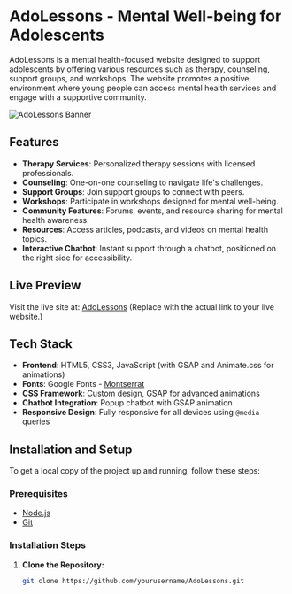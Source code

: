 # AdoLessons - Mental Well-being for Adolescents

AdoLessons is a mental health-focused website designed to support adolescents by offering various resources such as therapy, counseling, support groups, and workshops. The website promotes a positive environment where young people can access mental health services and engage with a supportive community.

![AdoLessons Banner](https://via.placeholder.com/1920x600)

## Features

- **Therapy Services**: Personalized therapy sessions with licensed professionals.
- **Counseling**: One-on-one counseling to navigate life's challenges.
- **Support Groups**: Join support groups to connect with peers.
- **Workshops**: Participate in workshops designed for mental well-being.
- **Community Features**: Forums, events, and resource sharing for mental health awareness.
- **Resources**: Access articles, podcasts, and videos on mental health topics.
- **Interactive Chatbot**: Instant support through a chatbot, positioned on the right side for accessibility.

## Live Preview

Visit the live site at: [AdoLessons](https://example.com) (Replace with the actual link to your live website.)

## Tech Stack

- **Frontend**: HTML5, CSS3, JavaScript (with GSAP and Animate.css for animations)
- **Fonts**: Google Fonts - [Montserrat](https://fonts.google.com/specimen/Montserrat)
- **CSS Framework**: Custom design, GSAP for advanced animations
- **Chatbot Integration**: Popup chatbot with GSAP animation
- **Responsive Design**: Fully responsive for all devices using `@media` queries

## Installation and Setup

To get a local copy of the project up and running, follow these steps:

### Prerequisites

- [Node.js](https://nodejs.org/en/)
- [Git](https://git-scm.com/)

### Installation Steps

1. **Clone the Repository:**
   ```bash
   git clone https://github.com/yourusername/AdoLessons.git

